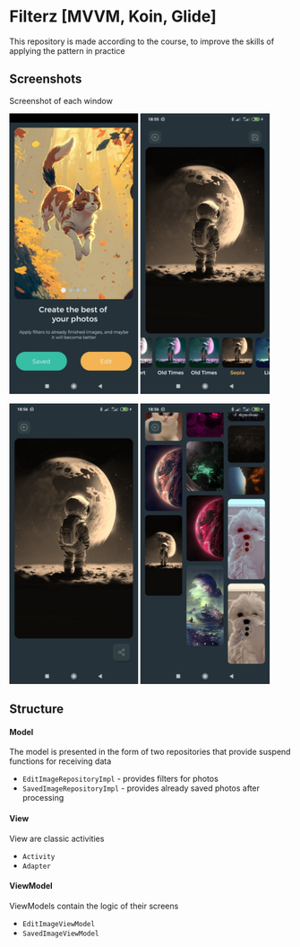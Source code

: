 # Filterz [MVVM, Koin, Glide]
This repository is made according to the course, to improve the skills of applying the pattern in practice

## Screenshots
Screenshot of each window

<img src="app/src/main/res/raw/screen_main.jpg"  height="500"></img>
<img src="app/src/main/res/raw/screen_make_filter.jpg" height="500" ></img>

<img src="app/src/main/res/raw/screen_save.jpg" height="500" ></img>
<img src="app/src/main/res/raw/screen_saved_images.jpg" height="500" ></img>

## Structure

#### Model
The model is presented in the form of two repositories that provide suspend functions for receiving data
- `EditImageRepositoryImpl` - provides filters for photos
- `SavedImageRepositoryImpl` - provides already saved photos after processing

#### View
View are classic activities
- `Activity` 
- `Adapter`
  
#### ViewModel
ViewModels contain the logic of their screens
 - `EditImageViewModel`
 - `SavedImageViewModel`

